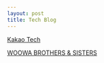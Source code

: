 ```yaml
---
layout: post
title: Tech Blog
---
```


[Kakao Tech](http://tech.kakao.com/)

[WOOWA BROTHERS & SISTERS](http://woowabros.github.io/)
